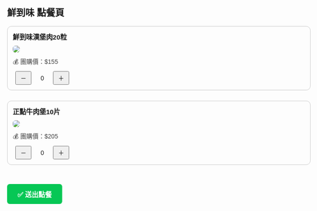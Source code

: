 <!DOCTYPE html>
<html lang="zh-Hant">
<head>
  <meta charset="UTF-8" />
  <title>鮮到味 點餐頁</title>
  <style>
    body {
      font-family: sans-serif;
      padding: 20px;
      max-width: 700px;
      margin: auto;
    }
    .item {
      margin-bottom: 24px;
      padding: 12px;
      border: 1px solid #ccc;
      border-radius: 10px;
    }
    .item img {
      max-width: 100%;
      border-radius: 6px;
      margin: 10px 0;
    }
    .name {
      font-weight: bold;
      font-size: 1.1em;
    }
    .price {
      color: #444;
      margin-bottom: 8px;
    }
    button {
      padding: 4px 10px;
      margin: 0 6px;
    }
    .qty {
      display: inline-block;
      width: 30px;
      text-align: center;
    }
    #lineBtn {
      display: inline-block;
      margin-top: 20px;
      background: #06c755;
      color: white;
      padding: 12px 24px;
      text-decoration: none;
      border-radius: 6px;
      font-weight: bold;
      font-size: 1.1em;
    }
  </style>
</head>
<body>
  <h2>鮮到味 點餐頁</h2>

  <!-- 商品清單 -->
  <div class="item">
    <div class="name">鮮到味漢堡肉20粒</div>
    <img src="https://i.postimg.cc/Kzdtxd97/image.jpg" />
    <div class="price">💰 團購價：$155</div>
    <button onclick="changeQty('鮮到味漢堡肉20粒', -1)">－</button>
    <span class="qty" id="qty-鮮到味漢堡肉20粒">0</span>
    <button onclick="changeQty('鮮到味漢堡肉20粒', 1)">＋</button>
  </div>

  <div class="item">
    <div class="name">正點牛肉堡10片</div>
    <img src="https://i.postimg.cc/JnqccTKj/image.jpg" />
    <div class="price">💰 團購價：$205</div>
    <button onclick="changeQty('正點牛肉堡10片', -1)">－</button>
    <span class="qty" id="qty-正點牛肉堡10片">0</span>
    <button onclick="changeQty('正點牛肉堡10片', 1)">＋</button>
  </div>

  <!-- 送出按鈕 -->
  <a id="lineBtn" target="_blank" onclick="scrollToTop()">✅ 送出點餐</a>

  <!-- JavaScript 功能區 -->
  <script>
    const cart = {
      '鮮到味漢堡肉20粒': 0,
      '正點牛肉堡10片': 0,
    };

    function changeQty(name, delta) {
      cart[name] = Math.max(0, cart[name] + delta);
      document.getElementById('qty-' + name).textContent = cart[name];
      updateLineLink();
    }

    function updateLineLink() {
      let msg = '📦 鮮到味 訂單\n';
      const space = '\u3000\u3000'; // 全形空格兩個
      for (const [item, qty] of Object.entries(cart)) {
        if (qty > 0) {
          msg += `🐾 ${item}${space}x${qty}\n`;
        }
      }
      if (msg === '📦 鮮到味 訂單\n') {
        msg = '您尚未選擇任何品項喔～';
      }
      const encodedMsg = encodeURIComponent(msg);
      const lineUrl = `https://line.me/R/oaMessage/@567ncwhd/?text=${encodedMsg}`;
      document.getElementById('lineBtn').href = lineUrl;
    }

    function scrollToTop() {
      setTimeout(() => window.scrollTo({ top: 0, behavior: 'smooth' }), 500);
    }
  </script>
</body>
</html>

